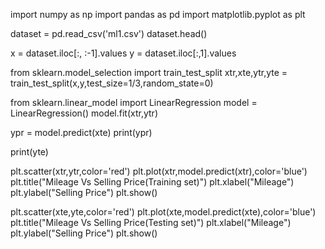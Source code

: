 import numpy as np
import pandas as pd
import matplotlib.pyplot as plt

dataset = pd.read_csv('ml1.csv')
dataset.head()

x = dataset.iloc[:, :-1].values
y = dataset.iloc[:,1].values

from sklearn.model_selection import train_test_split
xtr,xte,ytr,yte = train_test_split(x,y,test_size=1/3,random_state=0)

from sklearn.linear_model import LinearRegression
model = LinearRegression()
model.fit(xtr,ytr)

ypr = model.predict(xte)
print(ypr)

print(yte)

plt.scatter(xtr,ytr,color='red')
plt.plot(xtr,model.predict(xtr),color='blue')
plt.title("Mileage Vs Selling Price(Training set)")
plt.xlabel("Mileage")
plt.ylabel("Selling Price")
plt.show()

plt.scatter(xte,yte,color='red')
plt.plot(xte,model.predict(xte),color='blue')
plt.title("Mileage Vs Selling Price(Testing set)")
plt.xlabel("Mileage")
plt.ylabel("Selling Price")
plt.show()
